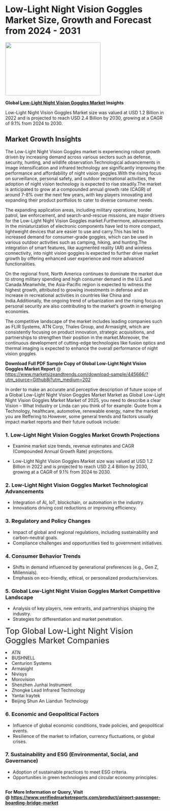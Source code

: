 <H1>Low-Light Night Vision Goggles Market Size, Growth and Forecast from 2024 - 2031</H1><img class="aligncenter size-medium wp-image-584254" src="https://thirdeyenews.in/wp-content/uploads/2024/09/Global-Market-Research-300x168.jpeg" alt="" width="300" height="168" /><p><strong>Global&nbsp;<a href="https://www.marketsizeandtrends.com/download-sample/445666/?utm_source=Github8j?utm_medium=202">Low-Light Night Vision Goggles Market</a> Insights</strong></p><p>Low-Light Night Vision Goggles Market size was valued at USD 1.2 Billion in 2022 and is projected to reach USD 2.4 Billion by 2030, growing at a CAGR of 9.1% from 2024 to 2030.</p><p><h2>Market Growth Insights</h2> <p>The Low-Light Night Vision Goggles market is experiencing robust growth driven by increasing demand across various sectors such as defense, security, hunting, and wildlife observation.Technological advancements in image intensification and infrared technology are significantly improving the performance and affordability of night vision goggles.With the rising focus on surveillance, personal safety, and outdoor recreational activities, the adoption of night vision technology is expected to rise steadily.The market is anticipated to grow at a compounded annual growth rate (CAGR) of around 7-8% over the next few years, with key players innovating and expanding their product portfolios to cater to diverse consumer needs.</p> <p>The expanding application areas, including military operations, border patrol, law enforcement, and search-and-rescue missions, are major drivers for the Low-Light Night Vision Goggles market.Furthermore, advancements in the miniaturization of electronic components have led to more compact, lightweight devices that are easier to use and carry.This has led to increased demand for consumer-grade goggles, which can be used in various outdoor activities such as camping, hiking, and hunting.The integration of smart features, like augmented reality (AR) and wireless connectivity, into night vision goggles is expected to further drive market growth by offering enhanced user experience and more advanced functionalities.</p> <p>On the regional front, North America continues to dominate the market due to strong military spending and high consumer demand in the U.S.and Canada.Meanwhile, the Asia-Pacific region is expected to witness the highest growth, attributed to growing investments in defense and an increase in recreational activities in countries like China and India.Additionally, the ongoing trend of urbanization and the rising focus on personal security are also contributing to the market's growth in emerging economies.</p> <p>The competitive landscape of the market includes leading companies such as FLIR Systems, ATN Corp, Thales Group, and Armasight, which are consistently focusing on product innovation, strategic acquisitions, and partnerships to strengthen their position in the market.Moreover, the continuous development of cutting-edge technologies like fusion optics and thermal imaging is expected to enhance the overall performance of night vision goggles.</p> <p><span class=""><strong>Download Full PDF Sample Copy of Global Low-Light Night Vision Goggles Market Report</strong> @ <a href="https://www.marketsizeandtrends.com/download-sample/445666/?utm_source=Github8j?utm_medium=202" target="_blank">https://www.marketsizeandtrends.com/download-sample/445666/?utm_source=Github8j?utm_medium=202</a></span></p><p>In order to make an accurate and perceptive description of future scope of a Global&nbsp;Low-Light Night Vision Goggles Market Market as Global&nbsp;Low-Light Night Vision Goggles Market Market of 2025, you need to describe a clear Vision &ndash; What Industry or Linda can you think of for example: Quote from a Technology, healthcare, automotive, renewable energy, name the market you are Reffering to.However, some general trends and factors usually impact market reports and their future outlook include:</p><h3>1.&nbsp;<strong>Low-Light Night Vision Goggles Market Growth Projections</strong></h3><ul><li>Examine market size trends, revenue estimates and CAGR (Compounded Annual Growth Rate) projections.</li><li><p>Low-Light Night Vision Goggles Market size was valued at USD 1.2 Billion in 2022 and is projected to reach USD 2.4 Billion by 2030, growing at a CAGR of 9.1% from 2024 to 2030.</p></li></ul><h3>2.&nbsp;<strong>Low-Light Night Vision Goggles Market Technological Advancements</strong></h3><ul><li>Integration of AI, IoT, blockchain, or automation in the industry.</li><li>Innovations driving cost reductions or improving efficiency.</li></ul><h3>3.&nbsp;<strong>Regulatory and Policy Changes</strong></h3><ul><li>Impact of global and regional regulations, including sustainability and carbon-neutral goals.</li><li>Compliance challenges and opportunities tied to government initiatives.</li></ul><h3>4.&nbsp;<strong>Consumer Behavior Trends</strong></h3><ul><li>Shifts in demand influenced by generational preferences (e.g., Gen Z, Millennials).</li><li>Emphasis on eco-friendly, ethical, or personalized products/services.</li></ul><h3>5.&nbsp;<strong>Global Low-Light Night Vision Goggles Market Competitive Landscape</strong></h3><ul><li>Analysis of key players, new entrants, and partnerships shaping the industry.</li><li>Strategies for differentiation and market penetration.</li></ul><p data-pm-slice="1 1 []"><span style="color: inherit; font-family: inherit; font-size: 25px;">Top Global Low-Light Night Vision Goggles Market Companies</span></p><div class="" data-test-id=""><p><li>ATN</li><li> BUSHNELL</li><li> Centurion Systems</li><li> Armasight</li><li> Nivisys</li><li> Morovision</li><li> Shenzhen Junhai Instrument</li><li> Zhongke Lead Infrared Technology</li><li> Yantai Iraytek</li><li> Beijing Shun An Liandun Technology</li></p></div><h3>6.&nbsp;<strong>Economic and Geopolitical Factors</strong></h3><ul><li>Influence of global economic conditions, trade policies, and geopolitical events.</li><li>Resilience of the market to inflation, currency fluctuations, or global crises.</li></ul><h3>7.&nbsp;<strong>Sustainability and ESG (Environmental, Social, and Governance)</strong></h3><ul><li>Adoption of sustainable practices to meet ESG criteria.</li><li>Opportunities in green technologies and circular economy principles.</li></ul><h2><strong style="font-size: 14px;">For More Information or Query, Visit @&nbsp;</strong><a style="background-color: #ffffff; font-size: 14px;" href="https://www.marketsizeandtrends.com/report/low-light-night-vision-goggles-market/" target="_blank">https://www.verifiedmarketreports.com/product/airport-passenger-boarding-bridge-market</a></h2>